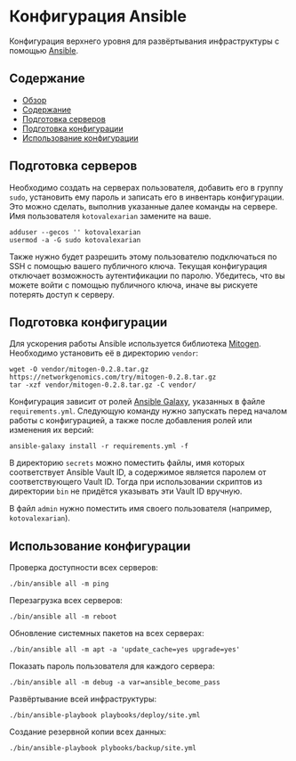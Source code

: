 Конфигурация Ansible
====================

Конфигурация верхнего уровня для развёртывания инфраструктуры с помощью
[Ansible](https://www.ansible.com).



Содержание
----------

* [Обзор](#конфигурация-ansible)
* [Содержание](#содержание)
* [Подготовка серверов](#подготовка-серверов)
* [Подготовка конфигурации](#подготовка-конфигурации)
* [Использование конфигурации](#использование-конфигурации)



Подготовка серверов
-------------------

Необходимо создать на серверах пользователя, добавить его в группу `sudo`,
установить ему пароль и записать его в инвентарь конфигурации. Это можно
сделать, выполнив указанные далее команды на сервере. Имя пользователя
`kotovalexarian` замените на ваше.

```
adduser --gecos '' kotovalexarian
usermod -a -G sudo kotovalexarian
```

Также нужно будет разрешить этому пользователю подключаться по SSH с помощью
вашего публичного ключа. Текущая конфигурация отключает возможность
аутентификации по паролю. Убедитесь, что вы можете войти с помощью публичного
ключа, иначе вы рискуете потерять доступ к серверу.



Подготовка конфигурации
-----------------------

Для ускорения работы Ansible используется библиотека
[Mitogen](https://mitogen.networkgenomics.com/). Необходимо установить её
в директорию `vendor`:

```
wget -O vendor/mitogen-0.2.8.tar.gz https://networkgenomics.com/try/mitogen-0.2.8.tar.gz
tar -xzf vendor/mitogen-0.2.8.tar.gz -C vendor/
```

Конфигурация зависит от ролей [Ansible Galaxy](https://galaxy.ansible.com),
указанных в файле `requirements.yml`. Следующую команду нужно запускать
перед началом работы с конфигурацией, а также после добавления ролей
или изменения их версий:

```
ansible-galaxy install -r requirements.yml -f
```

В директорию `secrets` можно поместить файлы, имя которых соответствует
Ansible Vault ID, а содержимое является паролем от соответствующего Vault ID.
Тогда при использовании скриптов из директории `bin` не придётся указывать эти
Vault ID вручную.

В файл `admin` нужно поместить имя своего пользователя (например,
`kotovalexarian`).



Использование конфигурации
--------------------------

Проверка доступности всех серверов:

```
./bin/ansible all -m ping
```

Перезагрузка всех серверов:

```
./bin/ansible all -m reboot
```

Обновление системных пакетов на всех серверах:

```
./bin/ansible all -m apt -a 'update_cache=yes upgrade=yes'
```

Показать пароль пользователя для каждого сервера:

```
./bin/ansible all -m debug -a var=ansible_become_pass
```

Развёртывание всей инфраструктуры:

```
./bin/ansible-playbook playbooks/deploy/site.yml
```

Создание резервной копии всех данных:

```
./bin/ansible-playbook plybooks/backup/site.yml
```
